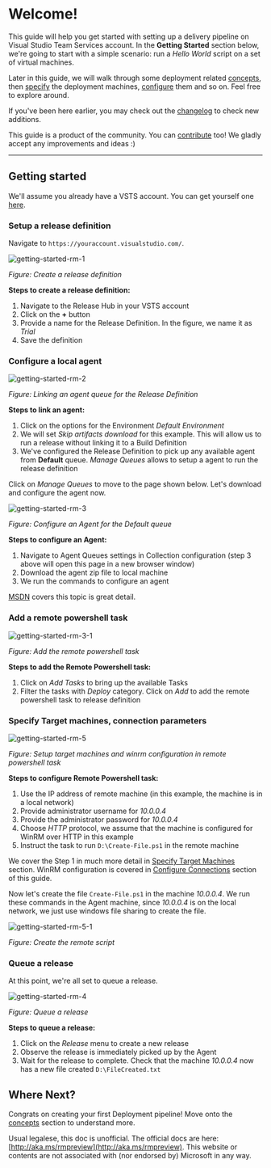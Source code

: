 # Welcome!

This guide will help you get started with setting up a delivery pipeline on
Visual Studio Team Services account. In the **Getting Started** section below,
we're going to start with a simple scenario: run a *Hello World* script on a set
of virtual machines.

Later in this guide, we will walk through some deployment related [concepts][],
then [specify][target-machines] the deployment machines,
[configure][configure-connections] them and so on. Feel free to explore around.

If you've been here earlier, you may check out the [changelog][] to check new
additions.

This guide is a product of the community. You can [contribute][] too! We gladly
accept any improvements and ideas :)

---

## Getting started
We'll assume you already have a VSTS account. You can get yourself one
[here](https://app.vssps.visualstudio.com/profile/account?account=true).

### Setup a release definition
Navigate to `https://youraccount.visualstudio.com/`.

![getting-started-rm-1](assets/images/getting-started-rm-1.png)

*Figure: Create a release definition*

**Steps to create a release definition:**

1. Navigate to the Release Hub in your VSTS account
2. Click on the **+** button
3. Provide a name for the Release Definition. In the figure, we name it as
   *Trial*
4. Save the definition

### Configure a local agent

![getting-started-rm-2](assets/images/getting-started-rm-2.png)

*Figure: Linking an agent queue for the Release Definition*

**Steps to link an agent:**

1. Click on the options for the Environment *Default Environment*
2. We will set *Skip artifacts download* for this example. This will allow us to
   run a release without linking it to a Build Definition
3. We've configured the Release Definition to pick up any available agent from
   **Default** queue. *Manage Queues* allows to setup a agent to run the release
   definition

Click on *Manage Queues* to move to the page shown below. Let's download and configure the agent now.

![getting-started-rm-3](assets/images/getting-started-rm-3.png)

*Figure: Configure an Agent for the Default queue*

**Steps to configure an Agent:**

1. Navigate to Agent Queues settings in Collection configuration (step 3 above
   will open this page in a new browser window) 
2. Download the agent zip file to local machine
3. We run the commands to configure an agent

[MSDN](https://msdn.microsoft.com/en-us/Library/vs/alm/Release/getting-started/configure-agents) covers this topic is great detail.

### Add a remote powershell task

![getting-started-rm-3-1](assets/images/getting-started-rm-3-1.png)

*Figure: Add the remote powershell task*

**Steps to add the Remote Powershell task:**

1. Click on *Add Tasks* to bring up the available Tasks
2. Filter the tasks with *Deploy* category. Click on *Add* to add the remote
   powershell task to release definition

### Specify Target machines, connection parameters

![getting-started-rm-5](assets/images/getting-started-rm-5.png)

*Figure: Setup target machines and winrm configuration in remote powershell task*

**Steps to configure Remote Powershell task:**

1. Use the IP address of remote machine (in this example, the machine is in a
   local network)
2. Provide administrator username for *10.0.0.4*
3. Provide the administrator password for *10.0.0.4*
4. Choose *HTTP* protocol, we assume that the machine is configured for WinRM
   over HTTP in this example
5. Instruct the task to run `D:\Create-File.ps1` in the remote machine

We cover the Step 1 in much more detail in [Specify Target
Machines](/target-machines) section. WinRM configuration is covered in
[Configure Connections](/configure-connections) section of this guide.

Now let's create the file `Create-File.ps1` in the machine *10.0.0.4*. We run
these commands in the Agent machine, since *10.0.0.4* is on the local network,
we just use windows file sharing to create the file.

![getting-started-rm-5-1](assets/images/getting-started-rm-5-1.png)

*Figure: Create the remote script*

### Queue a release

At this point, we're all set to queue a release.

![getting-started-rm-4](assets/images/getting-started-rm-6.png)

*Figure: Queue a release*

**Steps to queue a release:**

1. Click on the *Release* menu to create a new release
2. Observe the release is immediately picked up by the Agent
3. Wait for the release to complete. Check that the machine *10.0.0.4* now has a
   new file created `D:\FileCreated.txt`

## Where Next?

Congrats on creating your first Deployment pipeline! Move onto the [concepts][]
section to understand more.

Usual legalese, this doc is unofficial. The official docs are here:
[http://aka.ms/rmpreview](http://aka.ms/rmpreview). This website or contents are
not associated with (nor endorsed by) Microsoft in any way.

[concepts]: /concepts
[target-machines]: /target-machines
[configure-connections]: /configure-connections
[contribute]: /contribute
[changelog]: #changelog
